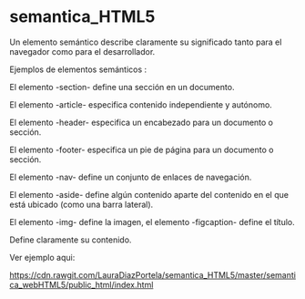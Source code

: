 # semantica_HTML5
Un elemento semántico describe claramente su significado tanto para el navegador como para el desarrollador. 

Ejemplos de elementos semánticos : 

El elemento -section- define una sección en un documento.
  
El elemento -article- especifica contenido independiente y autónomo.
  
El elemento -header- especifica un encabezado para un documento o sección.
	
El elemento -footer- especifica un pie de página para un documento o sección.
	
El elemento -nav- define un conjunto de enlaces de navegación.
	
El elemento -aside- define algún contenido aparte del contenido en el que está ubicado (como una barra lateral).
	
El elemento -img- define la imagen, el elemento -figcaption- define el título.
	
Define claramente su contenido.

Ver ejemplo aqui: 

https://cdn.rawgit.com/LauraDiazPortela/semantica_HTML5/master/semantica_webHTML5/public_html/index.html
